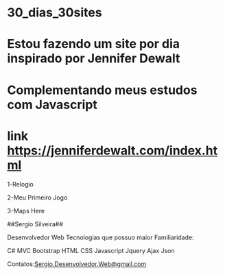 # 30_dias_30sites

# Estou fazendo um site por dia inspirado por Jennifer Dewalt
# Complementando meus estudos com Javascript
# link https://jenniferdewalt.com/index.html

1-Relogio

2-Meu Primeiro Jogo

3-Maps Here

##Sergio Silveira##

Desenvolvedor Web 
Tecnologias que possuo maior Familiaridade:

C#
MVC
Bootstrap
HTML
CSS
Javascript
Jquery
Ajax 
Json

Contatos:Sergio.Desenvolvedor.Web@gmail.com
